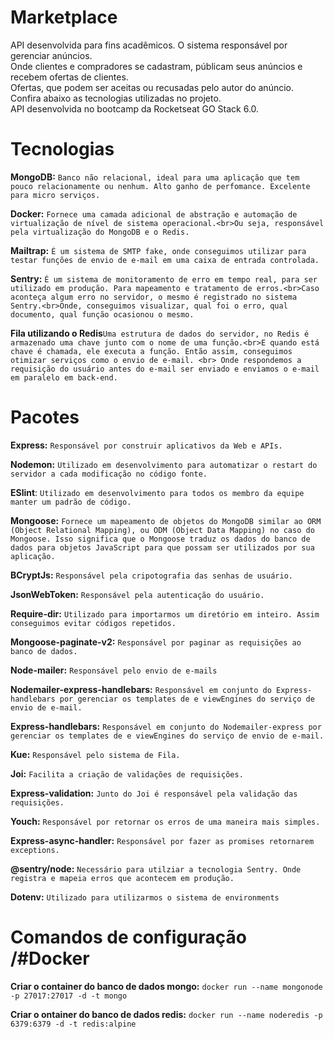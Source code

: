# Marketplace

API desenvolvida para fins acadêmicos. O sistema responsável por gerenciar anúncios.<br>
Onde clientes e compradores se cadastram, públicam seus anúncios e recebem ofertas de clientes.<br>
Ofertas, que podem ser aceitas ou recusadas pelo autor do anúncio.<br>
Confira abaixo as tecnologias utilizadas no projeto.<br>
API desenvolvida no bootcamp da Rocketseat GO Stack 6.0.

# Tecnologias

**MongoDB:** `Banco não relacional, ideal para uma aplicação que tem pouco relacionamente ou nenhum. Alto ganho de perfomance. Excelente para micro serviços.`

**Docker:** `Fornece uma camada adicional de abstração e automação de virtualização de nível de sistema operacional.<br>Ou seja, responsável pela virtualização do MongoDB e o Redis.`

**Mailtrap:** `É um sistema de SMTP fake, onde conseguimos utilizar para testar funções de envio de e-mail em uma caixa de entrada controlada.`

**Sentry:** `É um sistema de monitoramento de erro em tempo real, para ser utilizado em produção. Para mapeamento e tratamento de erros.<br>Caso aconteça algum erro no servidor, o mesmo é registrado no sistema Sentry.<br>Onde, conseguimos visualizar, qual foi o erro, qual documento, qual função ocasionou o mesmo.`

**Fila utilizando o Redis**`Uma estrutura de dados do servidor, no Redis é armazenado uma chave junto com o nome de uma função.<br>E quando está chave é chamada, ele executa a função. Então assim, conseguimos otimizar serviços como o envio de e-mail. <br> Onde respondemos a requisição do usuário antes do e-mail ser enviado e enviamos o e-mail em paralelo em back-end.`

# Pacotes

**Express:** `Responsável por construir aplicativos da Web e APIs.`

**Nodemon:** `Utilizado em desenvolvimento para automatizar o restart do servidor a cada modificação no código fonte.`

**ESlint**: `Utilizado em desenvolvimento para todos os membro da equipe manter um padrão de código.`

**Mongoose:** `Fornece um mapeamento de objetos do MongoDB similar ao ORM (Object Relational Mapping), ou ODM (Object Data Mapping) no caso do Mongoose. Isso significa que o Mongoose traduz os dados do banco de dados para objetos JavaScript para que possam ser utilizados por sua aplicação.`

**BCryptJs:** `Responsável pela cripotografia das senhas de usuário.`

**JsonWebToken:** `Responsável pela autenticação do usuário.`

**Require-dir:** `Utilizado para importarmos um diretório em inteiro. Assim conseguimos evitar códigos repetidos.`

**Mongoose-paginate-v2:** `Responsável por paginar as requisições ao banco de dados.`

**Node-mailer:** `Responsável pelo envio de e-mails`

**Nodemailer-express-handlebars:** `Responsável em conjunto do Express-handlebars por gerenciar os templates de e viewEngines do serviço de envio de e-mail.`

**Express-handlebars:** `Responsável em conjunto do Nodemailer-express por gerenciar os templates de e viewEngines do serviço de envio de e-mail.`

**Kue:** `Responsável pelo sistema de Fila.`

**Joi:** `Facilita a criação de validações de requisições.`

**Express-validation:** `Junto do Joi é responsável pela validação das requisições.`

**Youch:** `Responsável por retornar os erros de uma maneira mais simples.`

**Express-async-handler:** `Responsável por fazer as promises retornarem exceptions.`

**@sentry/node:** `Necessário para utilziar a tecnologia Sentry. Onde registra e mapeia erros que acontecem em produção.`

**Dotenv:** `Utilizado para utilizarmos o sistema de environments`

# Comandos de configuração /#Docker

**Criar o container do banco de dados mongo:** `docker run --name mongonode -p 27017:27017 -d -t mongo`

**Criar o ontainer do banco de dados redis:** `docker run --name noderedis -p 6379:6379 -d -t redis:alpine`
